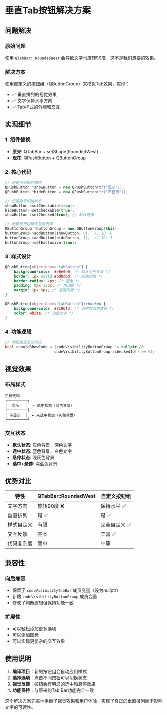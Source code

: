 # 垂直Tab按钮解决方案

## 问题解决

### 原始问题

使用 `QTabBar::RoundedWest` 会导致文字也旋转90度，这不是我们想要的效果。

### 解决方案

使用自定义的按钮组（QButtonGroup）来模拟Tab效果，实现：

- ✅ 垂直排列的视觉效果
- ✅ 文字保持水平方向
- ✅ Tab样式的外观和交互

## 实现细节

### 1. 组件替换

- **原来**: QTabBar + setShape(RoundedWest)
- **现在**: QPushButton + QButtonGroup

### 2. 核心代码

```cpp
// 创建可切换的按钮
QPushButton *showButton = new QPushButton(tr("显示"));
QPushButton *hideButton = new QPushButton(tr("不显示"));

// 设置为可切换状态
showButton->setCheckable(true);
hideButton->setCheckable(true);
showButton->setChecked(true); // 默认选择

// 创建按钮组确保互斥选择
QButtonGroup *buttonGroup = new QButtonGroup(this);
buttonGroup->addButton(showButton, 0);  // ID: 0
buttonGroup->addButton(hideButton, 1);  // ID: 1
buttonGroup->setExclusive(true);
```

### 3. 样式设计

```css
QPushButton[objectName="tabButton"] {
    background-color: #e0e0e0; /* 默认灰色背景 */
    border: 1px solid #bdbdbd; /* 灰色边框 */
    border-radius: 4px; /* 圆角 */
    padding: 8px 12px; /* 内边距 */
    margin: 2px 0px; /* 垂直间距 */
}

QPushButton[objectName="tabButton"]:checked {
    background-color: #2196f3; /* 选中时蓝色背景 */
    color: white; /* 白色文字 */
}
```

### 4. 功能逻辑

```cpp
// 判断是否显示代码
bool shouldShowCode = (codeVisibilityButtonGroup != nullptr &&
                      codeVisibilityButtonGroup->checkedId() == 0);
```

## 视觉效果

### 布局样式

```
目标代码
┌─────────┐
│  显示   │  ← 选中状态（蓝色背景）
├─────────┤
│ 不显示  │  ← 未选中状态（灰色背景）
└─────────┘
```

### 交互状态

- **默认状态**: 灰色背景，深色文字
- **选中状态**: 蓝色背景，白色文字
- **悬停状态**: 浅灰色背景
- **选中+悬停**: 深蓝色背景

## 优势对比

| 特性       | QTabBar::RoundedWest | 自定义按钮组  |
| ---------- | -------------------- | ------------- |
| 文字方向   | 旋转90度 ❌          | 保持水平 ✅   |
| 垂直排列   | 是 ✅                | 是 ✅         |
| 样式自定义 | 有限                 | 完全自定义 ✅ |
| 交互反馈   | 基本                 | 丰富 ✅       |
| 代码复杂度 | 简单                 | 中等          |

## 兼容性

### 向后兼容

- 保留了 `codeVisibilityTabBar` 成员变量（设为nullptr）
- 新增 `codeVisibilityButtonGroup` 成员变量
- 修改了判断逻辑但保持功能一致

### 扩展性

- 可以轻松添加更多选项
- 可以添加图标
- 可以实现更复杂的交互效果

## 使用说明

1. **编译项目**：新的按钮组会自动应用样式
2. **选择选项**：点击不同按钮可以切换状态
3. **视觉反馈**：按钮会有明显的选中和悬停效果
4. **功能保持**：与原来的Tab Bar功能完全一致

这个解决方案完美地平衡了视觉效果和用户体验，实现了真正的垂直排列而不影响文字的可读性。
